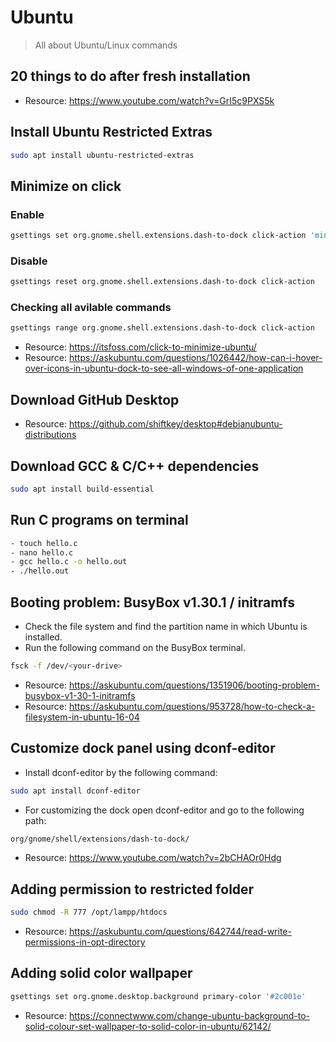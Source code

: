 # Ubuntu
> All about Ubuntu/Linux commands

## 20 things to do after fresh installation
- Resource: https://www.youtube.com/watch?v=GrI5c9PXS5k

## Install Ubuntu Restricted Extras

```bash
sudo apt install ubuntu-restricted-extras
```

## Minimize on click
### Enable

``` bash
gsettings set org.gnome.shell.extensions.dash-to-dock click-action 'minimize-or-previews'
```

### Disable

``` bash
gsettings reset org.gnome.shell.extensions.dash-to-dock click-action
```

### Checking all avilable commands

``` bash
gsettings range org.gnome.shell.extensions.dash-to-dock click-action
```

- Resource: https://itsfoss.com/click-to-minimize-ubuntu/
- Resource: https://askubuntu.com/questions/1026442/how-can-i-hover-over-icons-in-ubuntu-dock-to-see-all-windows-of-one-application

## Download GitHub Desktop
- Resource: https://github.com/shiftkey/desktop#debianubuntu-distributions

## Download GCC & C/C++ dependencies
```bash
sudo apt install build-essential
```

## Run C programs on terminal
```bash
- touch hello.c
- nano hello.c
- gcc hello.c -o hello.out
- ./hello.out
```

## Booting problem: BusyBox v1.30.1 / initramfs
- Check the file system and find the partition name in which Ubuntu is installed.
- Run the following command on the BusyBox terminal.

```bash
fsck -f /dev/<your-drive>
```
- Resource: https://askubuntu.com/questions/1351906/booting-problem-busybox-v1-30-1-initramfs
- Resource: https://askubuntu.com/questions/953728/how-to-check-a-filesystem-in-ubuntu-16-04

## Customize dock panel using dconf-editor
- Install dconf-editor by the following command:

```bash
sudo apt install dconf-editor
```

- For customizing the dock open dconf-editor and go to the following path:

```bash
org/gnome/shell/extensions/dash-to-dock/
```
- Resource: https://www.youtube.com/watch?v=2bCHAOr0Hdg

## Adding permission to restricted folder

```bash
sudo chmod -R 777 /opt/lampp/htdocs
```
- Resource: https://askubuntu.com/questions/642744/read-write-permissions-in-opt-directory

## Adding solid color wallpaper

```bash
gsettings set org.gnome.desktop.background primary-color '#2c001e'
```
- Resource: https://connectwww.com/change-ubuntu-background-to-solid-colour-set-wallpaper-to-solid-color-in-ubuntu/62142/